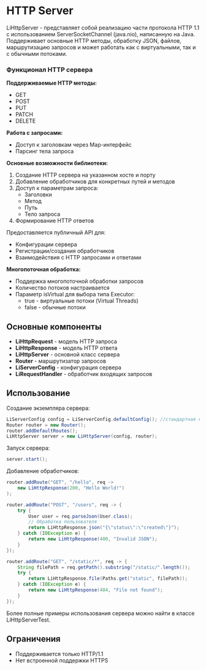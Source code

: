 # HTTP Server
LiHttpServer - представляет собой реализацию части протокола HTTP 1.1 с использованием ServerSocketChannel (java.nio), написанную на Java. Поддерживает основные HTTP методы, обработку JSON, файлов, маршрутизацию запросов и может работать как с виртуальными, так и с обычными потоками.

### Функционал HTTP сервера
**Поддерживаемые HTTP методы:**
- GET
- POST
- PUT
- PATCH
- DELETE

**Работа с запросами:**
- Доступ к заголовкам через Map-интерфейс
- Парсинг тела запроса

**Основные возможности библиотеки:**
1. Создание HTTP сервера на указанном хосте и порту
2. Добавление обработчиков для конкретных путей и методов
3. Доступ к параметрам запроса:
   - Заголовки
   - Метод
   - Путь
   - Тело запроса
4. Формирование HTTP ответов

Предоставляется публичный API для:
- Конфигурации сервера
- Регистрации/создания обработчиков
- Взаимодействия с HTTP запросами и ответами

**Многопоточная обработка:**
- Поддержка многопоточной обработки запросов
- Количество потоков настраивается
- Параметр isVirtual для выбора типа Executor:
  - true - виртуальные потоки (Virtual Threads)
  - false - обычные потоки

## Основные компоненты
- **LiHttpRequest** - модель HTTP запроса
- **LiHttpResponse** - модель HTTP ответа
- **LiHttpServer** - основной класс сервера
- **Router** - маршрутизатор запросов
- **LiServerConfig** - конфигурация сервера
- **LiRequestHandler** - обработчик входящих запросов

## Использование

Создание экземпляра сервера:
```java
LiServerConfig config = LiServerConfig.defaultConfig(); //стандартная конфигурация сервера
Router router = new Router();
router.addDefaultRoutes(); 
LiHttpServer server = new LiHttpServer(config, router);
```

Запуск сервера:
```java
server.start();
```

Добавление обработчиков:
```java
router.addRoute("GET", "/hello", req -> 
    new LiHttpResponse(200, "Hello World!")
);

router.addRoute("POST", "/users", req -> {
    try {
        User user = req.parseJson(User.class);
        // Обработка пользователя
        return LiHttpResponse.json("{\"status\":\"created\"}");
    } catch (IOException e) {
        return new LiHttpResponse(400, "Invalid JSON");
    }
});

router.addRoute("GET", "/static/*", req -> {
    String filePath = req.getPath().substring("/static/".length());
    try {
        return LiHttpResponse.file(Paths.get("static", filePath));
    } catch (IOException e) {
        return new LiHttpResponse(404, "File not found");
    }
});
```

Более полные примеры использования сервера можно найти в классе LiHttpServerTest.

## Ограничения
- Поддерживается только HTTP/1.1
- Нет встроенной поддержки HTTPS

